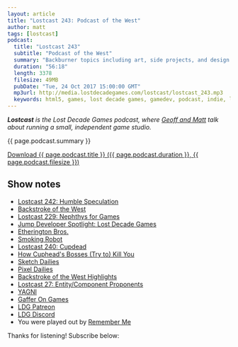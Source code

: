 ```yaml
---
layout: article
title: "Lostcast 243: Podcast of the West"
author: matt
tags: [lostcast]
podcast:
  title: "Lostcast 243"
  subtitle: "Podcast of the West"
  summary: "Backburner topics including art, side projects, and design patterns."
  duration: "56:18"
  length: 3378
  filesize: 49MB
  pubDate: "Tue, 24 Oct 2017 15:00:00 GMT"
  mp3url: http://media.lostdecadegames.com/lostcast/lostcast_243.mp3
  keywords: html5, games, lost decade games, gamedev, podcast, indie, lostcast
---
```

_**Lostcast** is the Lost Decade Games podcast, where [Geoff and Matt](/about/) talk about running a small, independent game studio._

{{ page.podcast.summary }}

<a class="download-podcast" href="{{ page.podcast.mp3url }}">
	Download {{ page.podcast.title }} ({{ page.podcast.duration }}, {{ page.podcast.filesize }})
</a>

## Show notes

* [Lostcast 242: Humble Speculation](http://www.lostdecadegames.com/lostcast-242/)
* [Backstroke of the West](https://www.youtube.com/watch?v=XziLNeFm1ok)
* [Lostcast 229: Nephthys for Games](http://www.lostdecadegames.com/lostcast-229/)
* [Jump Developer Spotlight: Lost Decade Games](https://playonjump.com/blog/jump-developer-spotlight-lost-decade-games)
* [Etherington Bros.](http://theetheringtonbrothers.blogspot.co.uk/)
* [Smoking Robot](https://twitter.com/richtaur/status/922621159799111680)
* [Lostcast 240: Cupdead](http://www.lostdecadegames.com/lostcast-240/)
* [How Cuphead's Bosses (Try to) Kill You](https://www.youtube.com/watch?v=F8T6Ul4aHTI)
* [Sketch Dailies](https://twitter.com/sketch_dailies)
* [Pixel Dailies](https://twitter.com/Pixel_Dailies)
* [Backstroke of the West Highlights](https://www.youtube.com/watch?v=H9VVkwRb_7M)
* [Lostcast 27: Entity/Component Proponents](http://www.lostdecadegames.com/lostcast-27/)
* [YAGNI](https://en.wikipedia.org/wiki/You_aren%27t_gonna_need_it)
* [Gaffer On Games](https://gafferongames.com/)
* [LDG Patreon](https://www.patreon.com/lostdecadegames)
* [LDG Discord](https://discord.gg/jNHav65)
* You were played out by [Remember Me](https://joshuamorse.bandcamp.com/track/remember-me)

Thanks for listening! Subscribe below:
